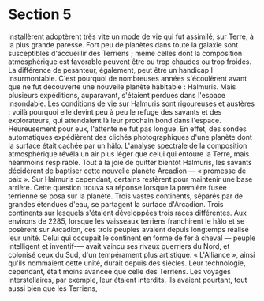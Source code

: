 # Section 5

installèrent adoptèrent très vite un mode de vie qui fut assimilé,
sur Terre, à la plus grande paresse.
Fort peu de planètes dans toute la galaxie sont susceptibles
d'accueillir des Terriens ; même celles dont la composition
atmosphérique est favorable peuvent être ou trop chaudes ou
trop froides. La différence de pesanteur, également, peut être un
handicap I insurmontable. C'est pourquoi de nombreuses années
s'écoulèrent avant que ne fut découverte une nouvelle planète
habitable : Halmuris. Mais plusieurs expéditions, auparavant,
s'étaient perdues dans l'espace insondable. Les conditions de vie
sur Halmuris sont rigoureuses et austères : voilà pourquoi elle
devint peu à peu le refuge des savants et des explorateurs, qui
attendaient là leur prochain bond dans l'espace. Heureusement
pour eux, l'attente ne fut pas longue. En effet, des sondes
automatiques expédièrent des clichés photographiques d'une
planète dont la surface était cachée par un hâlo. L'analyse
spectrale de la composition atmosphérique révéla un air plus
léger que celui qui entoure la Terre, mais néanmoins respirable.
Tout à la joie de quitter bientôt Halmuris, les savants décidèrent
de baptiser cette nouvelle planète Arcadion — « promesse de
paix ». Sur Halmuris cependant, certains restèrent pour
maintenir une base arrière. Cette question trouva sa réponse
lorsque la première fusée terrienne se posa sur la planète.
Trois vastes continents, séparés par de grandes étendues d'eau,
se partagent la surface d'Arcadion. Trois continents sur lesquels
s'étaient développées trois races différentes. Aux environs de
2285, lorsque les vaisseaux terriens franchirent le hâlo et se
posèrent sur Arcadion, ces trois peuples avaient depuis
longtemps réalisé leur unité. Celui qui occupait le continent en
forme de fer à cheval — peuple intelligent et inventif-— avait
vaincu ses rivaux guerriers du Nord, et colonisé ceux du Sud,
d'un tempérament plus artistique. « L'Alliance », ainsi qu'ils
nommaient cette unité, durait depuis des siècles. Leur
technologie, cependant, était moins avancée que celle des
Terriens. Les voyages interstellaires, par exemple, leur étaient
interdits. Ils avaient pourtant, tout aussi bien que les Terriens,